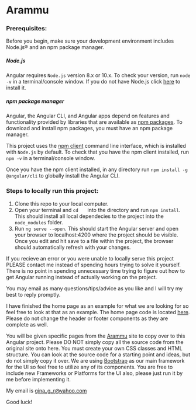# Arammu

### Prerequisites:
Before you begin, make sure your development environment includes Node.js® and an npm package manager.
##### Node.js
Angular requires `Node.js` version 8.x or 10.x.
To check your version, run `node -v` in a terminal/console window.
If you do not have Node.js click [here](nodejs.org) to install it.

##### npm package manager
Angular, the Angular CLI, and Angular apps depend on features and functionality provided by libraries that are available as [npm packages](https://docs.npmjs.com/about-npm/index.html). To download and install npm packages, you must have an npm package manager.

This project uses the [npm client](https://docs.npmjs.com/cli/install) command line interface, which is installed with `Node.js` by default.
To check that you have the npm client installed, run `npm -v` in a terminal/console window.

Once you have the npm client installed, in any directory run `npm install -g @angular/cli` to globally install the Angular CLI.

### Steps to locally run this project:
1. Clone this repo to your local computer.
2. Open your terminal and `cd   ` into the directory and run `npm install`. This should install all local dependecies to the project into the  `node_modules` folder.
3. Run `ng serve --open`. This should start the Angular server and open your browser to localhost:4200 where the project should be visible. Once you edit and hit save to a file within the project, the browser should automatically refresh with your changes.

If you recieve an error or you were unable to locally serve this project PLEASE contact me instead of spending hours trying to solve it yourself. There is no point in spending unnecessary time trying to figure out how to get Angular running instead of actually working on the project.

You may email as many questions/tips/advice as you like and I will try my best to reply promptly. 

I have finished the home page as an example for what we are looking for so feel free to look at that as an example. The home page code is located [here](src/app/home). Please do not change the header or footer components as they are complete as well.

You will be given specific pages from the [Arammu](https://www.arammu.org) site to copy over to this Angular project. Please DO NOT simply copy all the source code from the original site onto here. You must create your own CSS classes and HTML structure. You can look at the source code for a starting point and ideas, but do not simply copy it over. We are using [Bootstrap](https://getbootstrap.com/docs/4.1/layout/overview/) as our main framework for the UI so feel free to utilize any of its components. You are free to include new Frameworks or Platforms for the UI also, please just run it by me before implementing it.

My email is gina_g_r@yahoo.com

Good luck!
